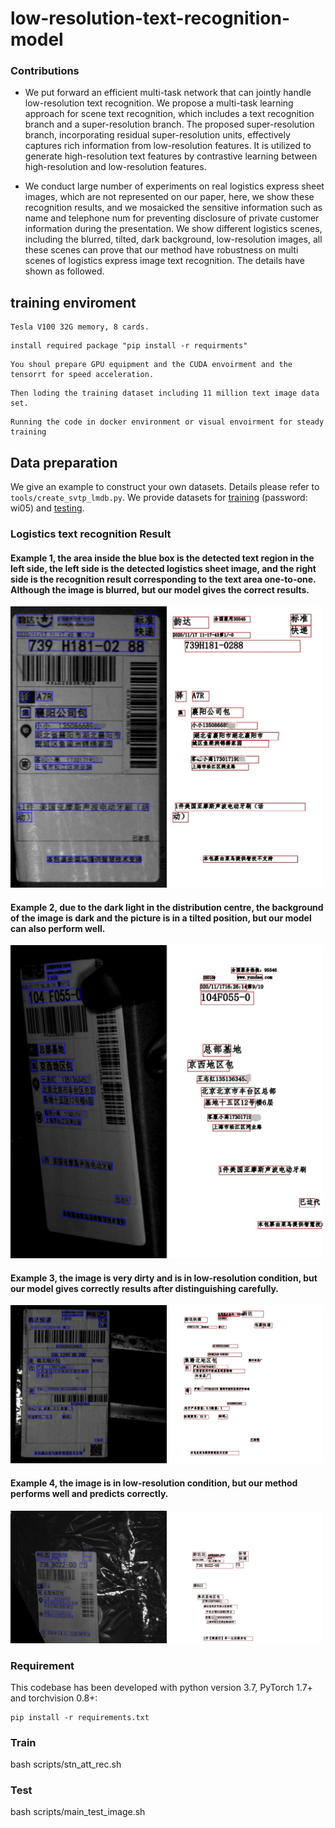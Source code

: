 # low-resolution-text-recognition-model


### Contributions

* We put forward an efficient multi-task network that can jointly handle low-resolution text recognition. We propose a multi-task learning approach for scene text recognition, which includes a text recognition branch and a super-resolution branch. The proposed super-resolution branch, incorporating residual super-resolution units, effectively captures rich information from low-resolution features. It is utilized to generate high-resolution text features by contrastive learning between high-resolution and low-resolution features.

* We conduct large number of experiments on real logistics express sheet images, which are not represented on our paper, here, we show these recognition results, and we mosaicked the sensitive information such as name and telephone num for preventing disclosure of private customer information during the presentation. We show different logistics scenes, including the blurred, tilted, dark background, low-resolution images, all these scenes can prove that our method have robustness on multi scenes of logistics express image text recognition. The details have shown as followed.

## training enviroment
```setup
Tesla V100 32G memory, 8 cards.
```
```setup
install required package "pip install -r requirments"
```
```setup
You shoul prepare GPU equipment and the CUDA envoirment and the tensorrt for speed acceleration.
```
```setup
Then loding the training dataset including 11 million text image data set.
```
```setup
Running the code in docker environment or visual envoirment for steady training
```

## Data preparation

We give an example to construct your own datasets. Details please refer to `tools/create_svtp_lmdb.py`.
We provide datasets for [training](https://pan.baidu.com/s/1BMYb93u4gW_3GJdjBWSCSw&shfl=sharepset) (password: wi05) and [testing](https://drive.google.com/open?id=1U4mGLlsm9Ade1-gQOyd6He5R0yiaafYJ).

### Logistics text recognition Result

#### Example 1, the area inside the blue box is the detected text region in the left side, the left side is the detected logistics sheet image, and the right side is the recognition result corresponding to the text area one-to-one. Although the image is blurred, but our model gives the correct results.
<img src="https://github.com/hengherui/Low-resolution-Text-Recognition/blob/master/Results/1.jpg" width="500px">

#### Example 2, due to the dark light in the distribution centre, the background of the image is dark and the picture is in a tilted position, but our model can also perform well.
<img src="https://github.com/hengherui/Low-resolution-Text-Recognition/blob/master/Results/5.jpg" width="500px">

#### Example 3, the image is very dirty and  is in low-resolution condition, but our model gives correctly results after distinguishing carefully. 
<img src="https://github.com/hengherui/Low-resolution-Text-Recognition/blob/master/Results/12.jpg" width="500px">

#### Example 4, the image is in low-resolution condition, but our method performs well and predicts correctly. 
<img src="https://github.com/hengherui/Low-resolution-Text-Recognition/blob/master/Results/7.jpg" width="500px">



### Requirement

This codebase has been developed with python version 3.7, PyTorch 1.7+ and torchvision 0.8+:
```setup
pip install -r requirements.txt
```
### Train

bash scripts/stn_att_rec.sh

### Test

bash scripts/main_test_image.sh

